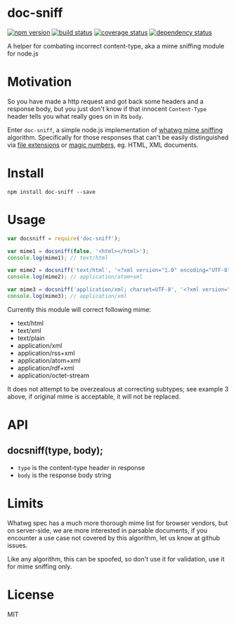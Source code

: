 
doc-sniff
=========

[![npm version][npm-image]][npm-url]
[![build status][travis-image]][travis-url]
[![coverage status][coveralls-image]][coveralls-url]
[![dependency status][david-image]][david-url]

A helper for combating incorrect content-type, aka a mime sniffing module for node.js


# Motivation

So you have made a http request and got back some headers and a response body, but you just don't know if that innocent `Content-Type` header tells you what really goes on in its `body`.

Enter `doc-sniff`, a simple node.js implementation of [whatwg mime sniffing](https://mimesniff.spec.whatwg.org/) algorithm. Specifically for those responses that can't be easily distinguished via [file extensions](https://github.com/broofa/node-mime) or [magic numbers](https://github.com/mscdex/mmmagic), eg. HTML, XML documents.


# Install

`npm install doc-sniff --save`


# Usage

```javascript
var docsniff = require('doc-sniff');

var mime1 = docsniff(false, '<html></html>');
console.log(mime1); // text/html

var mime2 = docsniff('text/html', '<?xml version="1.0" encoding="UTF-8" ?><feed></feed>');
console.log(mime2); // application/atom+xml

var mime3 = docsniff('application/xml; charset=UTF-8', '<?xml version="1.0" encoding="UTF-8" ?><feed></feed>');
console.log(mime3); // application/xml
```

Currently this module will correct following mime:

- text/html
- text/xml
- text/plain
- application/xml
- application/rss+xml
- application/atom+xml
- application/rdf+xml
- application/octet-stream

It does not attempt to be overzealous at correcting subtypes; see example 3 above, if original mime is acceptable, it will not be replaced.


# API

## docsniff(type, body);

- `type` is the content-type header in response
- `body` is the response body string


# Limits

Whatwg spec has a much more thorough mime list for browser vendors, but on server-side, we are more interested in parsable documents, if you encounter a use case not covered by this algorithm, let us know at github issues.

Like any algorithm, this can be spoofed, so don't use it for validation, use it for mime sniffing only.


# License

MIT


[npm-image]: https://img.shields.io/npm/v/doc-sniff.svg?style=flat-square
[npm-url]: https://www.npmjs.com/package/doc-sniff
[travis-image]: https://img.shields.io/travis/bitinn/doc-sniff.svg?style=flat-square
[travis-url]: https://travis-ci.org/bitinn/doc-sniff
[coveralls-image]: https://img.shields.io/coveralls/bitinn/doc-sniff.svg?style=flat-square
[coveralls-url]: https://coveralls.io/r/bitinn/doc-sniff
[david-image]: https://img.shields.io/david/bitinn/doc-sniff.svg?style=flat-square
[david-url]: https://david-dm.org/bitinn/doc-sniff
